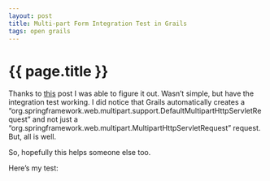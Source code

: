 ```yaml
---
layout: post
title: Multi-part Form Integration Test in Grails
tags: open grails
---
```


{{ page.title }}
================

Thanks to [this](http://markmail.org/message/zcpepup3udecoldw) post I
was able to figure it out. Wasn’t simple, but have the integration test
working. I did notice that Grails automatically creates a
“org.springframework.web.multipart.support.DefaultMultipartHttpServletRequest”
and not just a
“org.springframework.web.multipart.MultipartHttpServletRequest” request.
But, all is well.

So, hopefully this helps someone else too.

Here’s my test:

<script src="http://gist.github.com/311284.js?file=multipart-integration-grails.groovy">
</script>
